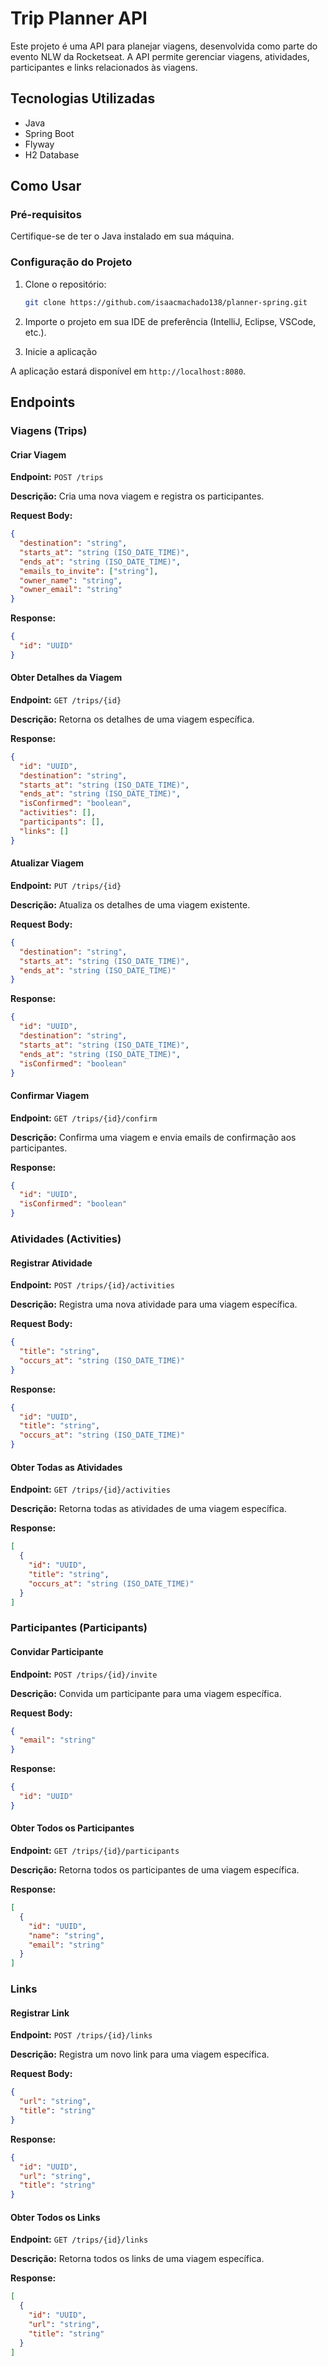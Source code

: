 
# Trip Planner API

Este projeto é uma API para planejar viagens, desenvolvida como parte do evento NLW da Rocketseat. A API permite gerenciar viagens, atividades, participantes e links relacionados às viagens.

## Tecnologias Utilizadas

- Java
- Spring Boot
- Flyway
- H2 Database

## Como Usar

### Pré-requisitos

Certifique-se de ter o Java instalado em sua máquina.

### Configuração do Projeto

1. Clone o repositório:
    ```bash
    git clone https://github.com/isaacmachado138/planner-spring.git
    ```
2. Importe o projeto em sua IDE de preferência (IntelliJ, Eclipse, VSCode, etc.).

4. Inicie a aplicação

A aplicação estará disponível em `http://localhost:8080`.

## Endpoints

### Viagens (Trips)

#### Criar Viagem

**Endpoint:** `POST /trips`

**Descrição:** Cria uma nova viagem e registra os participantes.

**Request Body:**
```json
{
  "destination": "string",
  "starts_at": "string (ISO_DATE_TIME)",
  "ends_at": "string (ISO_DATE_TIME)",
  "emails_to_invite": ["string"],
  "owner_name": "string",
  "owner_email": "string"
}
```

**Response:**
```json
{
  "id": "UUID"
}
```

#### Obter Detalhes da Viagem

**Endpoint:** `GET /trips/{id}`

**Descrição:** Retorna os detalhes de uma viagem específica.

**Response:**
```json
{
  "id": "UUID",
  "destination": "string",
  "starts_at": "string (ISO_DATE_TIME)",
  "ends_at": "string (ISO_DATE_TIME)",
  "isConfirmed": "boolean",
  "activities": [],
  "participants": [],
  "links": []
}
```

#### Atualizar Viagem

**Endpoint:** `PUT /trips/{id}`

**Descrição:** Atualiza os detalhes de uma viagem existente.

**Request Body:**
```json
{
  "destination": "string",
  "starts_at": "string (ISO_DATE_TIME)",
  "ends_at": "string (ISO_DATE_TIME)"
}
```

**Response:**
```json
{
  "id": "UUID",
  "destination": "string",
  "starts_at": "string (ISO_DATE_TIME)",
  "ends_at": "string (ISO_DATE_TIME)",
  "isConfirmed": "boolean"
}
```

#### Confirmar Viagem

**Endpoint:** `GET /trips/{id}/confirm`

**Descrição:** Confirma uma viagem e envia emails de confirmação aos participantes.

**Response:**
```json
{
  "id": "UUID",
  "isConfirmed": "boolean"
}
```

### Atividades (Activities)

#### Registrar Atividade

**Endpoint:** `POST /trips/{id}/activities`

**Descrição:** Registra uma nova atividade para uma viagem específica.

**Request Body:**
```json
{
  "title": "string",
  "occurs_at": "string (ISO_DATE_TIME)"
}
```

**Response:**
```json
{
  "id": "UUID",
  "title": "string",
  "occurs_at": "string (ISO_DATE_TIME)"
}
```

#### Obter Todas as Atividades

**Endpoint:** `GET /trips/{id}/activities`

**Descrição:** Retorna todas as atividades de uma viagem específica.

**Response:**
```json
[
  {
    "id": "UUID",
    "title": "string",
    "occurs_at": "string (ISO_DATE_TIME)"
  }
]
```

### Participantes (Participants)

#### Convidar Participante

**Endpoint:** `POST /trips/{id}/invite`

**Descrição:** Convida um participante para uma viagem específica.

**Request Body:**
```json
{
  "email": "string"
}
```

**Response:**
```json
{
  "id": "UUID"
}
```

#### Obter Todos os Participantes

**Endpoint:** `GET /trips/{id}/participants`

**Descrição:** Retorna todos os participantes de uma viagem específica.

**Response:**
```json
[
  {
    "id": "UUID",
    "name": "string",
    "email": "string"
  }
]
```

### Links

#### Registrar Link

**Endpoint:** `POST /trips/{id}/links`

**Descrição:** Registra um novo link para uma viagem específica.

**Request Body:**
```json
{
  "url": "string",
  "title": "string"
}
```

**Response:**
```json
{
  "id": "UUID",
  "url": "string",
  "title": "string"
}
```

#### Obter Todos os Links

**Endpoint:** `GET /trips/{id}/links`

**Descrição:** Retorna todos os links de uma viagem específica.

**Response:**
```json
[
  {
    "id": "UUID",
    "url": "string",
    "title": "string"
  }
]
```

